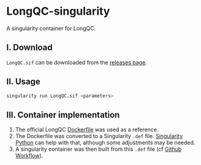 # LongQC-singularity
A singularity container for LongQC.

## I. Download

`LongQC.sif` can be downloaded from the [releases page](https://github.com/raspberryenvoie/LongQC-singularity/releases).

## II. Usage

```bash
singularity run LongQC.sif <parameters>
```

## III. Container implementation

1. The official LongQC [Dockerfile](https://github.com/yfukasawa/LongQC/blob/master/Dockerfile) was used as a reference.
2. The Dockerfile was converted to a Singularity `.def` file. [Singularity Python](https://singularityhub.github.io/singularity-cli/recipes) can help with that, although some adjustments may be needed.
3. A singularity container was then built from this `.def` file (cf [Github Workflow](https://github.com/raspberryenvoie/LongQC-singularity/blob/main/.github/workflows/buil_container.yml)).
